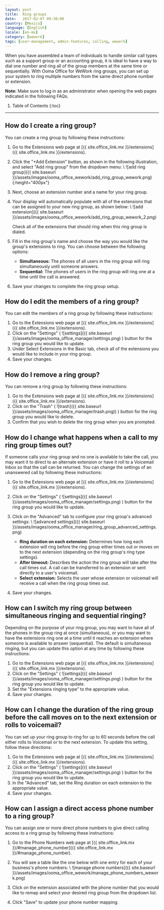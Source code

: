 ```yaml
---
layout: post
title:  Ring groups
date:   2017-02-07 09:30:00
country: [Mexico]
language: [English]
locale: [en-mx]
category: [wework]
tags: [user-management, admin-features, calling, wework]
---
```


When you have assembled a team of individuals to handle similar call types such as a support group or an accounting group, it is ideal to have a way to dial one number and ring all of the group members at the same time or sequentially. With Ooma Office for WeWork ring groups, you can set up your system to ring multiple numbers from the same direct phone number or extension.

**Note:** Make sure to log in as an administrator when opening the web pages indicated in the following FAQs.

1. Table of Contents
{:toc}
* * *

## How do I create a ring group?

You can create a ring group by following these instructions:

1. Go to the Extensions web page at [{{ site.office_link.mx }}/extensions]({{ site.office_link.mx }}/extensions).
2. Click the "+Add Extension" button, as shown in the following illustration, and select "Add ring group" from the dropdown menu: \\
   ![add ring group]({{ site.baseurl }}/assets/images/ooma_office_wework/add_ring_group_wework.png){:height="400px"}

3. Next, choose an extension number and a name for your ring group.
4. Your display will automatically populate with all of the extensions that can be assigned to your new ring group, as shown below: \\
   ![add extension]({{ site.baseurl }}/assets/images/ooma_office_wework/add_ring_group_wework_2.png)

   Check all of the extensions that should ring when this ring group is dialed.
5. Fill in the ring group's name and choose the way you would like the group's extensions to ring. You can choose between the following options:
   * **Simultaneous:** The phones of all users in the ring group will ring simultaneously until someone answers.
   * **Sequential:** The phones of users in the ring group will ring one at a time until the call is answered.
6. Save your changes to complete the ring group setup.

## How do I edit the members of a ring group?

You can edit the members of a ring group by following these instructions:

1. Go to the Extensions web page at [{{ site.office_link.mx }}/extensions]({{ site.office_link.mx }}/extensions).
2. Click on the "Settings" ( ![settings]({{ site.baseurl }}/assets/images/ooma_office_manager/settings.png) ) button for the ring group you would like to update.
3. Under Select Extensions in the Basic tab, check all of the extensions you would like to include in your ring group.
4. Save your changes.

## How do I remove a ring group?

You can remove a ring group by following these instructions:

1. Go to the Extensions web page at [{{ site.office_link.mx }}/extensions]({{ site.office_link.mx }}/extensions).
2. Click on the "Trash" ( ![trash]({{ site.baseurl }}/assets/images/ooma_office_manager/trash.png)) ) button for the ring group you would like to delete.
3. Confirm that you wish to delete the ring group when you are prompted.

## How do I change what happens when a call to my ring group times out?

If someone calls your ring group and no one is available to take the call, you may want it to direct to an alternate extension or have it roll to a Voicemail Inbox so that the call can be returned. You can change the settings of an unanswered call by following these instructions:

1. Go to the Extensions web page at [{{ site.office_link.mx }}/extensions]({{ site.office_link.mx }}/extensions).
2. Click on the "Settings" ( ![settings]({{ site.baseurl }}/assets/images/ooma_office_manager/settings.png) ) button for the ring group you would like to update.
3. Click on the "Advanced" tab to configure your ring group's advanced settings: \\
   ![advanced settings]({{ site.baseurl }}/assets/images/ooma_office_manager/ring_group_advanced_settings.png)

   * **Ring duration on each extension:** Determines how long each extension will ring before the ring group either times out or moves on to the next extension (depending on the ring group's ring type settings).
   * **After timeout:** Describes the action the ring group will take after the call times out. A call can be transferred to an extension or sent directly to a user's voicemail.
   * **Select extension:** Selects the user whose extension or voicemail will receive a call when the ring group times out.
4. Save your changes.

## How can I switch my ring group between simultaneous ringing and sequential ringing?

Depending on the purpose of your ring group, you may want to have all of the phones in the group ring at once (simultaneous), or you may want to have the extensions ring one at a time until it reaches an extension where someone is available to answer (sequential). The default is simultaneous ringing, but you can update this option at any time by following these instructions:

1. Go to the Extensions web page at [{{ site.office_link.mx }}/extensions]({{ site.office_link.mx }}/extensions).
2. Click on the "Settings" ( ![settings]({{ site.baseurl }}/assets/images/ooma_office_manager/settings.png) ) button for the ring group you would like to update.
3. Set the "Extensions ringing type” to the appropriate value.
4. Save your changes.

## How can I change the duration of the ring group before the call moves on to the next extension or rolls to voicemail?

You can set up your ring group to ring for up to 60 seconds before the call either rolls to Voicemail or to the next extension. To update this setting, follow these directions:

1. Go to the Extensions web page at [{{ site.office_link.mx }}/extensions]({{ site.office_link.mx }}/extensions).
2. Click on the "Settings" ( ![settings]({{ site.baseurl }}/assets/images/ooma_office_manager/settings.png) ) button for the ring group you would like to update.
3. In the "Advanced" tab, set the Ring duration on each extension to the appropriate value.
4. Save your changes.

## How can I assign a direct access phone number to a ring group?

You can assign one or more direct phone numbers to give direct calling access to a ring group by following these instructions:

1. Go to the Phone Numbers web page at [{{ site.office_link.mx }}/#manage_phone_number]({{ site.office_link.mx }}/#manage_phone_number). 
2. You will see a table like the one below with one entry for each of your business's phone numbers: \\
   ![manage phone numbers]({{ site.baseurl }}/assets/images/ooma_office_wework/manage_phone_numbers_wework.png)

3. Click on the extension associated with the phone number that you would like to remap and select your desired ring group from the dropdown list.
4. Click "Save" to update your phone number mapping.